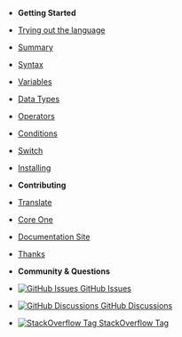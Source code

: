 <!-- _sidebar.md -->

- **Getting Started**
- [Trying out the language](en/trying-out-the-language)
- [Summary](en/summary)
- [Syntax](en/syntax)
- [Variables](en/variables)
- [Data Types](en/data-types)
- [Operators](en/operators)
- [Conditions](en/conditions)
- [Switch](en/switch)
- [Installing](en/installing)

- **Contributing**
- [Translate](en/translate)
- [Core One](en/contributing-core-One)
- [Documentation Site](en/contributing-doc-site)
- [Thanks](en/thanks)

- **Community & Questions**
- [![GitHub Issues](https://icongr.am/simple/github.svg?color=808080&size=16) GitHub Issues](https://github.com/One-Language/One/issues)
- [![GitHub Discussions](https://icongr.am/simple/github.svg?color=808080&size=16) GitHub Discussions](https://github.com/One-Language/One/discussions)
- [![StackOverflow Tag](https://icongr.am/fontawesome/stack-overflow.svg?size=16&color=808080) StackOverflow Tag](https://stackoverflow.com/questions/tagged/one-language)
